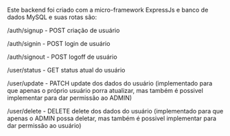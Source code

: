 Este backend foi criado com a micro-framework ExpressJs e banco de dados MySQL e suas rotas são:

/auth/signup - POST
criação de usuário

/auth/signin - POST
login de usuário

/auth/signout - POST
logoff de usuário

/user/status - GET
status atual do usuário

/user/update - PATCH
update dos dados do usuário (implementado para que apenas o próprio usuário porra atualizar, mas também é possivel implementar para dar permissão ao ADMIN)

/user/delete - DELETE
delete dos dados do usuário (implementado para que apenas o ADMIN possa deletar, mas também é possivel implementar para dar permissão ao usuário)
